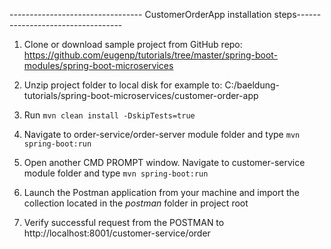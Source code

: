 --------------------------------- CustomerOrderApp installation steps----------------------------------

1. Clone or download sample project from GitHub repo: https://github.com/eugenp/tutorials/tree/master/spring-boot-modules/spring-boot-microservices
2. Unzip project folder to local disk for example to: C:/baeldung-tutorials/spring-boot-microservices/customer-order-app
3. Run `mvn clean install -DskipTests=true`
4. Navigate to order-service/order-server module folder and type `mvn spring-boot:run`
5. Open another CMD PROMPT window. 
   Navigate to customer-service module folder and type `mvn spring-boot:run`

6. Launch the Postman application from your machine and import the collection located in the _postman_ folder in project root
7. Verify successful request from the POSTMAN to http://localhost:8001/customer-service/order
